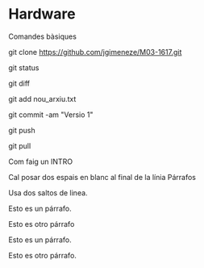 # Hardware

Comandes bàsiques

git clone https://github.com/jgimeneze/M03-1617.git

git status

git diff

git add nou_arxiu.txt

git commit -am "Versio 1"

git push

git pull

Com faig un INTRO

Cal posar dos espais en blanc al final de la línia
Párrafos




Usa dos saltos de linea.

Esto es un párrafo.


Esto es otro párrafo


Esto es un párrafo.


Esto es otro párrafo.


